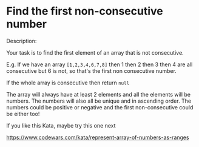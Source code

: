 # Find the first non-consecutive number
Description:

Your task is to find the first element of an array that is not consecutive.

E.g. If we have an array ```[1,2,3,4,6,7,8]``` then 1 then 2 then 3 then 4 are all consecutive but 6 is not, so that's the first non consecutive number.

If the whole array is consecutive then return ```null```

The array will always have at least 2 elements and all the elements will be numbers. The numbers will also all be unique and in ascending order. The numbers could be positive or negative and the first non-consecutive could be either too!

If you like this Kata, maybe try this one next

https://www.codewars.com/kata/represent-array-of-numbers-as-ranges
